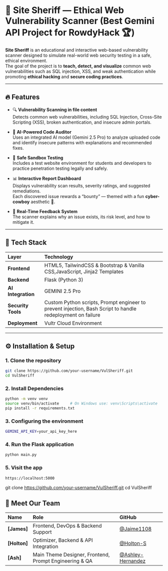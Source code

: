 # 🤠 Site Sheriff — Ethical Web Vulnerability Scanner (Best Gemini API Project for RowdyHack 🏆)
**Site Sheriff** is an educational and interactive web-based vulnerability scanner designed to simulate real-world web security testing in a safe, ethical environment.  
The goal of the project is to **teach, detect, and visualize** common web vulnerabilities such as SQL injection, XSS, and weak authentication while promoting **ethical hacking** and **secure coding practices**.

---

## 🔥 Features

- 🔍 **Vulnerability Scanning in file content**  
  Detects common web vulnerabilities, including SQL Injection, Cross-Site Scripting (XSS), broken authentication, and insecure admin portals.

- 🤖 **AI-Powered Code Auditor**  
  Uses an integrated AI model (Gemini 2.5 Pro) to analyze uploaded code and identify insecure patterns with explanations and recommended fixes.

- 🧠 **Safe Sandbox Testing**  
  Includes a test website environment for students and developers to practice penetration testing legally and safely.

- 📊 **Interactive Report Dashboard**  
  Displays vulnerability scan results, severity ratings, and suggested remediations.  
  Each discovered issue rewards a “bounty” — themed with a fun **cyber-cowboy** aesthetic 🤠.

- 💬 **Real-Time Feedback System**  
  The scanner explains why an issue exists, its risk level, and how to mitigate it.

---

## 🧩 Tech Stack

| Layer | Technology |
|:------|:------------|
| **Frontend** | HTML5, TailwindCSS & Bootstrap & Vanilla CSS,JavaScript, Jinja2 Templates |
| **Backend** | Flask (Python 3) |
| **AI Integration** | GEMINI 2.5 Pro |
| **Security Tools** | Custom Python scripts, Prompt engineer to prevent injection, Bash Script to handle redeployment on failure |
| **Deployment** | Vultr Cloud Environment |

---

## ⚙️ Installation & Setup

### 1. Clone the repository
```bash
git clone https://github.com/your-username/VulSheriff.git
cd VulSheriff
```
### 2. Install Dependencies
```bash
python -m venv venv
source venv/bin/activate     # On Windows use: venv\Scripts\activate
pip install -r requirements.txt
```
### 3. Configuring the environment
```bash
GEMINI_API_KEY=your_api_key_here
```
### 4. Run the Flask application
```bash
python main.py
```
### 5. Visit the app
```
https://localhost:5000
```
git clone https://github.com/your-username/VulSheriff.git
cd VulSheriff
##  🤠 Meet Our Team

| Name | Role | GitHub |
| :--- | :--- | :--- |
| **[James]** | Frontend, DevOps & Backend Support | [@Jaime1108](https://github.com/Jaime1108) |
| **[Holton]** | Optimizer, Backend & API Integration | [@Holton-S](https://github.com/Holton-S) |
| **[Ash]** | Main Theme Designer, Frontend, Prompt Engineering & QA | [@Ashley-Hernandez](https://github.com/Ashley-Hernandez) |
